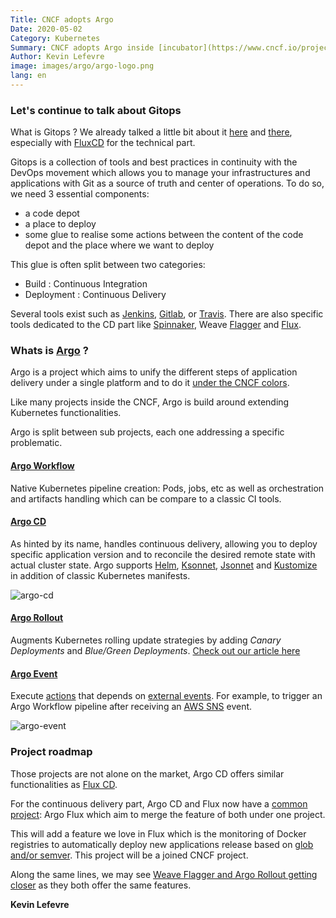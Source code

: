 ```yaml
---
Title: CNCF adopts Argo
Date: 2020-05-02
Category: Kubernetes
Summary: CNCF adopts Argo inside [incubator](https://www.cncf.io/projects/)
Author: Kevin Lefevre
image: images/argo/argo-logo.png
lang: en
---
```


### Let's continue to talk about Gitops

What is Gitops ? We already talked a little bit about it [here](https://particule.io/en/blog/cicd-concourse-flux/) and [there](https://particule.io/en/blog/flux-semver/), especially with [FluxCD](https://particule.io/en/blog/weave-flux-cncf-incubation/) for the technical part.

Gitops is a collection of tools and best practices in continuity with the DevOps movement which allows you to manage your infrastructures and applications with Git as a source of truth and center of operations. To do so, we need 3 essential components:

* a code depot
* a place to deploy
* some glue to realise some actions between the content of the code depot and the place where we want to deploy

This glue is often split between two categories:

* Build : Continuous Integration
* Deployment : Continuous Delivery

Several tools exist such as [Jenkins](https://jenkins.io/), [Gitlab](https://docs.gitlab.com/ee/ci/), or [Travis](https://travis-ci.com/). There are also specific tools dedicated to the CD part like [Spinnaker](https://www.spinnaker.io/), Weave [Flagger](https://github.com/weaveworks/flagger) and [Flux](https://www.weave.works/oss/flux/).

### Whats is [Argo](https://argoproj.github.io/) ?

Argo is a project which aims to unify the different steps of application delivery under a single platform and to do it [under the CNCF colors](https://www.cncf.io/blog/2020/04/07/toc-welcomes-argo-into-the-cncf-incubator/).

Like many projects inside the CNCF, Argo is build around extending Kubernetes functionalities.

Argo is split between sub projects, each one addressing a specific problematic.

#### [Argo Workflow](https://argoproj.github.io/projects/argo)

Native Kubernetes pipeline creation: Pods, jobs, etc as well as orchestration and artifacts handling which can be compare to a classic CI tools.

#### [Argo CD](https://argoproj.github.io/projects/argo-cd)

As hinted by its name, handles continuous delivery, allowing you to deploy specific application version and to reconcile the desired remote state with actual cluster state. Argo supports [Helm](https://helm.sh/), [Ksonnet](https://ksonnet.io/), [Jsonnet](https://jsonnet.org/) and [Kustomize](https://kustomize.io/) in addition of classic Kubernetes manifests.

![argo-cd](/images/argo/argocd_architecture.png#center)

#### [Argo Rollout](https://argoproj.github.io/argo-rollouts/)

Augments Kubernetes rolling update strategies by adding *Canary Deployments* and *Blue/Green Deployments*. [Check out our article here](https://particule.io/en/blog/argocd-canary/)

#### [Argo Event](https://argoproj.github.io/projects/argo-events)

Execute [actions](https://argoproj.github.io/argo-events/concepts/trigger/) that depends on [external events](https://argoproj.github.io/argo-events/concepts/event_source/). For example, to trigger an Argo Workflow pipeline after receiving an [AWS SNS](https://aws.amazon.com/fr/sns/) event.

![argo-event](/images/argo/argo-events-top-level.png#center)

### Project roadmap

Those projects are not alone on the market, Argo CD offers similar functionalities as [Flux CD](https://fluxcd.io/).

For the continuous delivery part, Argo CD and Flux now have a [common project](https://www.weave.works/blog/argo-flux-join-forces): Argo Flux which aim to merge the feature of both under one project.

This will add a feature we love in Flux which is the monitoring of Docker registries to automatically deploy new applications release based on [glob and/or semver](https://particule.io/en/blog/flux-semver/). This project will be a joined CNCF project.

Along the same lines, we may see [Weave Flagger and Argo Rollout getting closer](https://www.weave.works/blog/argo-flux-join-forces) as they both offer the same features.

**Kevin Lefevre**
